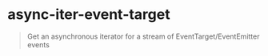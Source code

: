 # async-iter-event-target

> Get an asynchronous iterator for a stream of EventTarget/EventEmitter events
